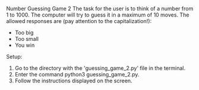 Number Guessing Game 2
The task for the user is to think of a number from 1 to 1000. The computer will try to guess it in a maximum of 10 moves.
The allowed responses are (pay attention to the capitalization!):

- Too big
- Too small
- You win

Setup:

1. Go to the directory with the 'guessing_game_2.py' file in the terminal.
2. Enter the command python3 guessing_game_2.py.
3. Follow the instructions displayed on the screen.
